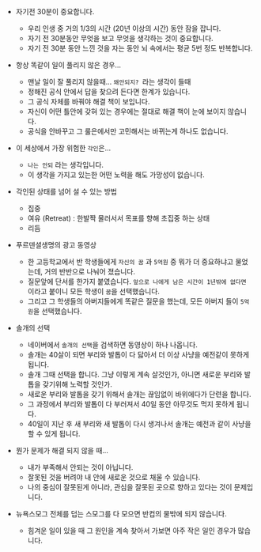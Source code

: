 
* 자기전 30분이 중요합니다.
  - 우리 인생 중 거의 1/3의 시간 (20년 이상의 시간) 동안 잠을 잡니다.
  - 자기 전 30분동안 무엇을 보고 무엇을 생각하는 것이 중요합니다.
  - 자기 전 30분 동안 느낀 것을 자는 동안 뇌 속에서는 평균 5번 정도 반복합니다.

* 항상 똑같이 일이 풀리지 않은 경우...
  - 맨날 일이 잘 풀리지 않을때... `왜안되지? `라는 생각이 들때
  - 정해진 공식 안에서 답을 찾으려 든다면 한계가 있습니다.
  - 그 공식 자체를 바꿔야 해결 책이 보입니다.
  - 자신이 어떤 틀안에 갖혀 있는 경우에는 절대로 해결 책이 눈에 보이지 않습니다.
  - 공식을 안바꾸고 그 룰은에서만 고민해서는 바뀌는게 하나도 없습니다.

* 이 세상에서 가장 위험한 `각인`은...
  - `나는 안되` 라는 생각입니다.
  - 이 생각을 가지고 있는한 어떤 노력을 해도 가망성이 없습니다.

* 각인된 상태를 넘어 설 수 있는 방법
  - 집중
  - 여유 (Retreat) : 한발짝 물러서서 목표를 향해 초집중 하는 상태
  - 리듬

* 푸르덴셜생명의 광고 동영상
  - 한 고등학교에서 반 학생들에게 `자신의 꿈` 과 `5억원` 중 뭐가 더 중요하냐고 물었는데, 거의 반반으로 나눠어 졌습니다.
  - 질문앞에 단서를 한가지 붙였습니다. `앞으로 나에게 남은 시간이 1년밖에 없다면` 이라고 붙이니 모든 학생이 `꿈`을 선택했습니다.
  - 그리고 그 학생들의 아버지들에게 똑같은 질문을 했는데, 모든 아버지 들이 `5억원`을 선택했습니다.

* 솔개의 선택
  - 네이버에서 `솔개의 선택`을 검색하면 동영상이 하나 나옵니다.
  - 솔개는 40살이 되면 부리와 발톱이 다 닳아서 더 이상 사냥을 예전같이 못하게 됩니다.
  - 솔개 그때 선택을 합니다. 그냥 이렇게 계속 살것인가, 아니면 새로운 부리와 발톱을 갖기위해 노력할 것인가.
  - 새로운 부리와 발톱을 갖기 위해서 솔개는 끊임없이 바위에다가 단련을 합니다.
  - 그 과정에서 부리와 발톱이 다 부러져서 40일 동안 아무것도 먹지 못하게 됩니다.
  - 40일이 지난 후 새 부리와 새 발톱이 다시 생겨나서 솔개는 예전과 같이 사냥을 할 수 있게 됩니다.

* 뭔가 문제가 해결 되지 않을 때...
  - 내가 부족해서 안되는 것이 아닙니다.
  - 잘못된 것을 버려야 내 안에 새로운 것으로 채울 수 있습니다.
  - 나의 중심이 잘못된게 아니라, 관심을 잘못된 곳으로 향하고 있다는 것이 문제입니다.

* 뉴욕스모그 전체를 덥는 스모그를 다 모으면 반컵의 물밖에 되지 않습니다.
  - 힘겨운 일이 있을 때 그 원인을 계속 찾아서 가보면 아주 작은 일인 경우가 많습니다.
